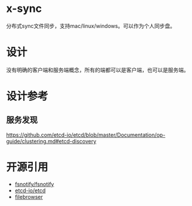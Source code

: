 # x-sync
分布式sync文件同步，支持mac/linux/windows。可以作为个人同步盘。

# 设计
没有明确的客户端和服务端概念，所有的端都可以是客户端，也可以是服务端。



# 设计参考
## 服务发现
https://github.com/etcd-io/etcd/blob/master/Documentation/op-guide/clustering.md#etcd-discovery

# 开源引用
- [fsnotify/fsnotify](https://github.com/fsnotify/fsnotify)
- [etcd-io/etcd](https://github.com/etcd-io/etcd/tree/master/contrib/raftexample)
- [filebrowser](https://github.com/filebrowser/filebrowser)